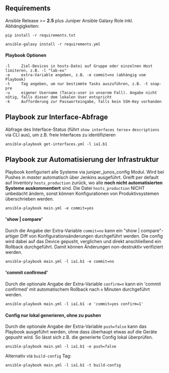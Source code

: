 ## Requirements

Ansible Release >= **2.5** plus Juniper Ansible Galaxy Role inkl. Abhängigkeiten:

    pip install -r requirements.txt

    ansible-galaxy install -r requirements.yml


#### Playbook Optionen

    -l     Ziel-Devices in hosts-Datei auf Gruppe oder einzelnen Host limiteren, z.B. -l "lab-ex"
    -e     extra-Variable angeben, z.B. -e commit=no (abhängig vom Playbook)
    -t     Tag angeben, um nur bestimmte Tasks auszuführen, z.B. -t snap-pre
    -u     eigener Username (Tacacs-user in unserem Fall). Angabe nicht nötig, falls dieser dem lokalen User entspricht
    -k     Aufforderung zur Passworteingabe, falls kein SSH-Key vorhanden


## Playbook zur Interface-Abfrage

Abfrage des Interface-Status (führt ```show interfaces terse```+ ```descriptions``` via CLI aus), um z.B. freie Interfaces zu identifizieren

	ansible-playbook get-interfaces.yml -l ia1.b1


## Playbook zur Automatisierung der Infrastruktur

Playbook konfiguriert alle Systeme via juniper_junos_config Modul. Wird bei Pushes in *master* automatisch über Jenkins ausgeführt. Greift per default auf Inventory ```hosts_production``` zurück, wo alle **noch nicht automatisierten Systeme auskommentiert** sind. Die Datei ```hosts_production``` NICHT unbedacht ändern, sonst können Konfigurationen von Produktivsystemen überschrieben werden.

    ansible-playbook main.yml -e commit=yes

#### 'show | compare'

Durch die Angabe der Extra-Variable ```commit=no``` kann ein "show | compare"-artiger Diff von Konfigurationsänderungen durchgeführt werden. Die config wird dabei auf das Device gepusht, verglichen und direkt anschließend ein Rollback durchgeführt. Damit können Änderungen non-destruktiv verifiziert werden.

    ansible-playbook main.yml -l ia1.b1 -e commit=no

#### 'commit confirmed'

Durch die optionale Angabe der Extra-Variable ```confirm=n``` kann ein 'commit confirmed' mit automatischem Rollback nach ```n``` Minuten durchgeführt werden.

    ansible-playbook main.yml -l ia1.b1 -e 'commit=yes confirm=1'

#### Config nur lokal generieren, ohne zu pushen

Durch die optionale Angabe der Extra-Variable ```push=false``` kann das Playbook ausgeführt werden, ohne dass überhaupt etwas auf die Geräte gepusht wird. So lässt sich z.B. die generierte Config lokal überprüfen.

    ansible-playbook main.yml -l ia1.b1 -e push=false

Alternativ via ```build-config``` Tag:

    ansible-playbook main.yml -l ia1.b1 -t build-config

